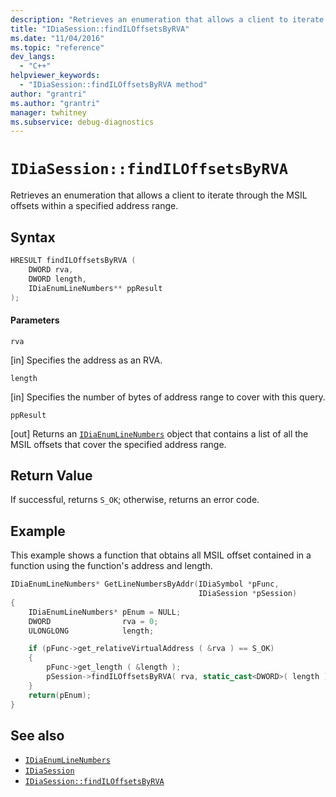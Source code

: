```yaml
---
description: "Retrieves an enumeration that allows a client to iterate through the MSIL offsets within a specified relative virtual address (RVA) range."
title: "IDiaSession::findILOffsetsByRVA"
ms.date: "11/04/2016"
ms.topic: "reference"
dev_langs:
  - "C++"
helpviewer_keywords:
  - "IDiaSession::findILOffsetsByRVA method"
author: "grantri"
ms.author: "grantri"
manager: twhitney
ms.subservice: debug-diagnostics
---
```

# `IDiaSession::findILOffsetsByRVA`

Retrieves an enumeration that allows a client to iterate through the MSIL offsets within a specified address range.

## Syntax

```C++
HRESULT findILOffsetsByRVA (
    DWORD rva,
    DWORD length,
    IDiaEnumLineNumbers** ppResult
);
```

#### Parameters

`rva`

[in] Specifies the address as an RVA.

`length`

[in] Specifies the number of bytes of address range to cover with this query.

`ppResult`

[out] Returns an [`IDiaEnumLineNumbers`](../../debugger/debug-interface-access/idiaenumlinenumbers.md) object that contains a list of all the MSIL offsets that cover the specified address range.

## Return Value

If successful, returns `S_OK`; otherwise, returns an error code.

## Example

This example shows a function that obtains all MSIL offset contained in a function using the function's address and length.

```C++
IDiaEnumLineNumbers* GetLineNumbersByAddr(IDiaSymbol *pFunc,
                                          IDiaSession *pSession)
{
    IDiaEnumLineNumbers* pEnum = NULL;
    DWORD                rva = 0;
    ULONGLONG            length;

    if (pFunc->get_relativeVirtualAddress ( &rva ) == S_OK)
    {
        pFunc->get_length ( &length );
        pSession->findILOffsetsByRVA( rva, static_cast<DWORD>( length ), &pEnum );
    }
    return(pEnum);
}
```

## See also

- [`IDiaEnumLineNumbers`](../../debugger/debug-interface-access/idiaenumlinenumbers.md)
- [`IDiaSession`](../../debugger/debug-interface-access/idiasession.md)
- [`IDiaSession::findILOffsetsByRVA`](../../debugger/debug-interface-access/idiasession-findlinesbyrva.md)